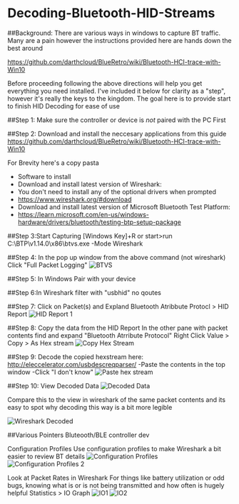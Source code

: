 # Decoding-Bluetooth-HID-Streams

##Background:
There are various ways in windows to capture BT traffic. Many are a pain however the instructions provided here are hands down the best around

https://github.com/darthcloud/BlueRetro/wiki/Bluetooth-HCI-trace-with-Win10

Before proceeding following the above directions will help you get everything you need installed.  I've included it below for clarity as a "step", however it's really the keys to the kingdom. The goal here is to provide start to finish HID Decoding for ease of use


##Step 1: 
Make sure the controller or device is *not* paired with the PC First


##Step 2:
Download and install the neccesary applications from this guide
https://github.com/darthcloud/BlueRetro/wiki/Bluetooth-HCI-trace-with-Win10

For Brevity here's a copy pasta
 - Software to install
 - Download and install latest version of Wireshark:
 - You don't need to install any of the optional drivers when prompted
 - https://www.wireshark.org/#download
 - Download and install latest version of Microsoft Bluetooth Test Platform:
- https://learn.microsoft.com/en-us/windows-hardware/drivers/bluetooth/testing-btp-setup-package


##Step 3:Start Capturing
[Windows Key]+R or start>run
C:\BTP\v1.14.0\x86\btvs.exe -Mode Wireshark


##Step 4: In the pop up window from the above command (not wireshark) Click "Full Packet Logging"
![BTVS](https://imgur.com/a/3hvhHpE)

##Step 5: In Windows Pair with your device 

##Step 6:In Wireshark filter with "usbhid" no qoutes

##Step 7: Click on Packet(s) and Expland Bluetooth Atribbute Protocl > HID Report
![HID Report 1](https://imgur.com/a/ivdF1To)

##Step 8: Copy the data from the HID Report
In the other pane with packet contents find and expand "Bluetooth Atrribute Protocol"
Right Click Value > Copy > As Hex stream
![Copy Hex Stream](https://imgur.com/a/9Wx3JSc)

##Step 9: Decode the copied hexstream here:
http://eleccelerator.com/usbdescreqparser/
-Paste the contents in the top window
-Click "I don't know" 
![Paste hex stream](https://imgur.com/a/Uy5MQlt)

##Step 10: View Decoded Data
![Decoded Data](https://imgur.com/a/SoWKf3Q)

Compare this to the view in wireshark of the same packet contents and its easy to spot why decoding this way is a bit more legible 

![Wireshark Decoded](https://imgur.com/a/96xEjCn)


##Various Pointers Bluteooth/BLE controller dev

Configuration Profiles
Use configuration profiles to make Wireshark a bit easier to review BT details
![Configuration Profiles](https://imgur.com/a/WlFd9xH)
![Configuration Profiles 2](https://imgur.com/a/JIN1hlU)

Look at Packet Rates in Wireshark
For things like battery utilization or odd bugs, knowing what is or is not being transmitted and how often is hugely helpful
Statistics > IO Graph
![IO1](https://imgur.com/a/t8OKZT4)
![IO2](https://imgur.com/a/tDdjPzW)
